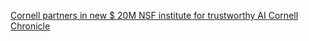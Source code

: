 [Cornell partners in new $ 20M NSF institute for trustworthy AI   Cornell Chronicle](https://qi.tc/qi/113130)